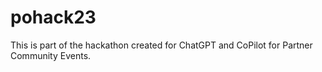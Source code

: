 # pohack23
This is part of the hackathon created for ChatGPT and CoPilot for Partner Community Events.
